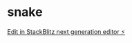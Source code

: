 # snake

[Edit in StackBlitz next generation editor ⚡️](https://stackblitz.com/~/github.com/w-github-x/snake)